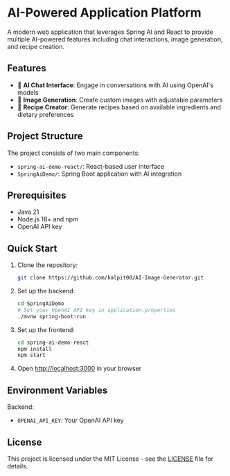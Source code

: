 # AI-Powered Application Platform

A modern web application that leverages Spring AI and React to provide multiple AI-powered features including chat interactions, image generation, and recipe creation.

## Features

- 💬 **AI Chat Interface**: Engage in conversations with AI using OpenAI's models
- 🎨 **Image Generation**: Create custom images with adjustable parameters
- 🍳 **Recipe Creator**: Generate recipes based on available ingredients and dietary preferences

## Project Structure

The project consists of two main components:

- `spring-ai-demo-react/`: React-based user interface
- `SpringAiDemo/`: Spring Boot application with AI integration

## Prerequisites

- Java 21
- Node.js 18+ and npm
- OpenAI API key

## Quick Start

1. Clone the repository:

   ```bash
   git clone https://github.com/kalpit00/AI-Image-Generator.git
   ```

2. Set up the backend:

   ```bash
   cd SpringAiDemo
   # Set your OpenAI API key in application.properties
   ./mvnw spring-boot:run
   ```

3. Set up the frontend:

   ```bash
   cd spring-ai-demo-react
   npm install
   npm start
   ```

4. Open [http://localhost:3000](http://localhost:3000) in your browser

## Environment Variables

Backend:

- `OPENAI_API_KEY`: Your OpenAI API key

## License

This project is licensed under the MIT License - see the [LICENSE](LICENSE) file for details.
